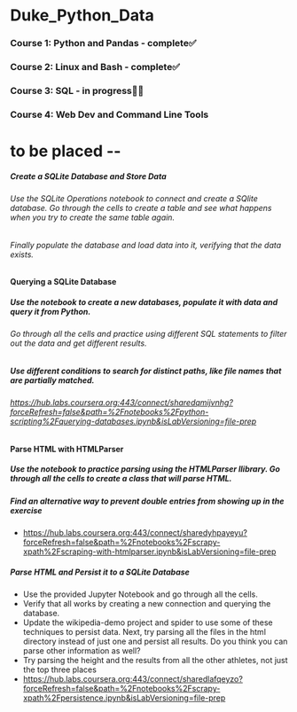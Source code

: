 # Duke_Python_Data

### Course 1: Python and Pandas - complete✅
### Course 2: Linux and Bash - complete✅
### Course 3: SQL - in progress🧑‍💻
### Course 4: Web Dev and Command Line Tools



# to be placed --
##### Create a SQLite Database and Store Data
###### Use the SQLite Operations notebook to connect and create a SQlite database. Go through the cells to create a table and see what happens when you try to create the same table again.

###### Finally populate the database and load data into it, verifying that the data exists.

#### Querying a SQLite Database
##### Use the notebook to create a new databases, populate it with data and query it from Python.
###### Go through all the cells and practice using different SQL statements to filter out the data and get different results.
##### Use different conditions to search for distinct paths, like file names that are partially matched.
###### https://hub.labs.coursera.org:443/connect/sharedqmijvnhg?forceRefresh=false&path=%2Fnotebooks%2Fpython-scripting%2Fquerying-databases.ipynb&isLabVersioning=file-prep


#### Parse HTML with HTMLParser
##### Use the notebook to practice parsing using the HTMLParser llibrary. Go through all the cells to create a class that will parse HTML.
##### Find an alternative way to prevent double entries from showing up in the exercise
* https://hub.labs.coursera.org:443/connect/sharedyhpayeyu?forceRefresh=false&path=%2Fnotebooks%2Fscrapy-xpath%2Fscraping-with-htmlparser.ipynb&isLabVersioning=file-prep

##### Parse HTML and Persist it to a SQLite Database
* Use the provided Jupyter Notebook and go through all the cells.
* Verify that all works by creating a new connection and querying the database.
* Update the wikipedia-demo project and spider to use some of these techniques to persist data. Next, try parsing all the files in the html directory instead of just one and persist all results. Do you think you can parse other information as well?
* Try parsing the height and the results from all the other athletes, not just the top three places
* https://hub.labs.coursera.org:443/connect/sharedlafqeyzo?forceRefresh=false&path=%2Fnotebooks%2Fscrapy-xpath%2Fpersistence.ipynb&isLabVersioning=file-prep
